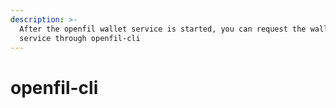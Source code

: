 ```yaml
---
description: >-
  After the openfil wallet service is started, you can request the wallet
  service through openfil-cli
---
```


# openfil-cli


